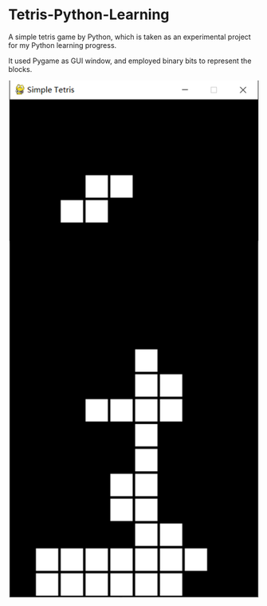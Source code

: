 # Tetris-Python-Learning
A simple tetris game by Python, which is taken as an experimental project for my Python learning progress.

It used Pygame as GUI window, and employed binary bits to represent the blocks.

<div align="center"><img src="screenShots/20220916.png" width="500"></div>